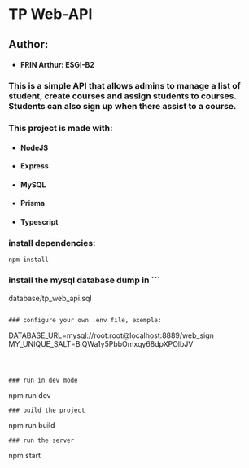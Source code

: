 # TP Web-API

## Author:
- #### FRIN Arthur: ESGI-B2

### This is a simple API that allows admins to manage a list of student, create courses and assign students to courses. Students can also sign up when there assist to a course.

### This project is made with:
- #### NodeJS
- #### Express
- #### MySQL
- #### Prisma
- #### Typescript

### install dependencies:
```
npm install
```
### install the mysql database dump in ```
database/tp_web_api.sql
```

### configure your own .env file, exemple: 
```
DATABASE_URL=mysql://root:root@localhost:8889/web_sign
MY_UNIQUE_SALT=BlQWa1y5PbbOmxqy68dpXPOlbJV
```



### run in dev mode
```
npm run dev
```
### build the project
```
npm run build
```
### run the server
```
npm start
```


